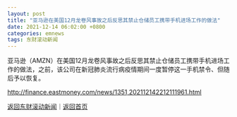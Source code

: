 ```yaml
---
layout: post
title: "亚马逊在美国12月龙卷风事故之后反思其禁止仓储员工携带手机进场工作的做法"
date: 2021-12-14 06:02:00 +0800
categories: emnews
tags: 东财滚动新闻
---
```


亚马逊（AMZN）在美国12月龙卷风事故之后反思其禁止仓储员工携带手机进场工作的做法，之前，该公司在新冠肺炎流行病疫情期间一度暂停这一手机禁令、但随后予以恢复。

<http://finance.eastmoney.com/news/1351,202112142212111961.html>

[返回东财滚动新闻](//finews.withounder.com/emnews/)｜[返回首页](//finews.withounder.com/)